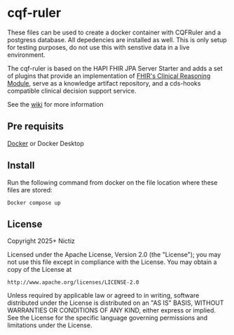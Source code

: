 # cqf-ruler

These files can be used to create a docker container with CQFRuler and a postgress database. All depedencies are installed as well. This is only setup for testing purposes, do not use this with senstive data in a live environment.

The cqf-ruler is based on the HAPI FHIR JPA Server Starter and adds a set of plugins that provide an implementation of [FHIR's Clinical Reasoning Module](https://hl7.org/fhir/clinicalreasoning-module.html), serve as a knowledge artifact repository, and a cds-hooks compatible clinical decision support service. 

See the [wiki](https://github.com/cqframework/cqf-ruler/wiki) for more information



## Pre requisits
[Docker](https://www.docker.com/) or Docker Desktop

## Install
Run the following command from docker on the file location where these files are stored:

    Docker compose up

## License

Copyright 2025+ Nictiz

Licensed under the Apache License, Version 2.0 (the "License");
you may not use this file except in compliance with the License.
You may obtain a copy of the License at

    http://www.apache.org/licenses/LICENSE-2.0

Unless required by applicable law or agreed to in writing, software
distributed under the License is distributed on an "AS IS" BASIS,
WITHOUT WARRANTIES OR CONDITIONS OF ANY KIND, either express or implied.
See the License for the specific language governing permissions and
limitations under the License.
